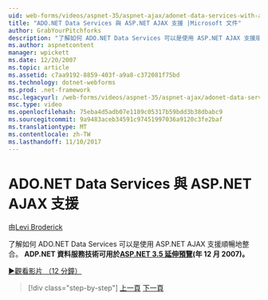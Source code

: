 ```yaml
---
uid: web-forms/videos/aspnet-35/aspnet-ajax/adonet-data-services-with-aspnet-ajax-support
title: "ADO.NET Data Services 與 ASP.NET AJAX 支援 |Microsoft 文件"
author: GrabYourPitchforks
description: "了解如何 ADO.NET Data Services 可以是使用 ASP.NET AJAX 支援順暢地整合。 ADP.NET 資料服務技術可在 ASP.NET 3.5 E.中..."
ms.author: aspnetcontent
manager: wpickett
ms.date: 12/20/2007
ms.topic: article
ms.assetid: c7aa9192-8859-403f-a9a8-c372081f75bd
ms.technology: dotnet-webforms
ms.prod: .net-framework
msc.legacyurl: /web-forms/videos/aspnet-35/aspnet-ajax/adonet-data-services-with-aspnet-ajax-support
msc.type: video
ms.openlocfilehash: 75eba4d5adb07e1189c05317b59bdd3b38dbabc9
ms.sourcegitcommit: 9a9483aceb34591c97451997036a9120c3fe2baf
ms.translationtype: MT
ms.contentlocale: zh-TW
ms.lasthandoff: 11/10/2017
---
```

<a name="adonet-data-services-with-aspnet-ajax-support"></a>ADO.NET Data Services 與 ASP.NET AJAX 支援
====================
由[Levi Broderick](https://github.com/GrabYourPitchforks)

了解如何 ADO.NET Data Services 可以是使用 ASP.NET AJAX 支援順暢地整合。 **ADP.NET 資料服務技術可用於[ASP.NET 3.5 延伸預覽](https://www.asp.net/downloads/35-sp1#find)(年 12 月 2007)。**

[&#9654;觀看影片 （12 分鐘）](https://channel9.msdn.com/Blogs/ASP-NET-Site-Videos/adonet-data-services-with-aspnet-ajax-support)

>[!div class="step-by-step"]
[上一頁](aspnet-ajax-a-demonstration-of-aspnet-ajax.md)
[下一頁](introduction-to-aspnet-ajax-history.md)
